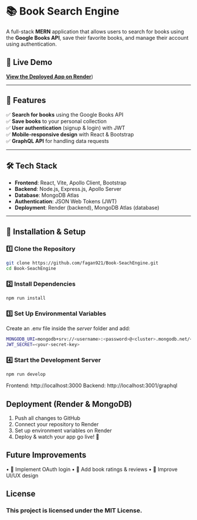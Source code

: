 # 📚 Book Search Engine

A full-stack **MERN** application that allows users to search for books using the **Google Books API**, save their favorite books, and manage their account using authentication.

## 🚀 Live Demo
[**View the Deployed App on Render**](https://book-seachengine-client.onrender.com/))

---

## 📖 Features
✅ **Search for books** using the Google Books API  
✅ **Save books** to your personal collection  
✅ **User authentication** (signup & login) with JWT  
✅ **Mobile-responsive design** with React & Bootstrap  
✅ **GraphQL API** for handling data requests  

---

## 🛠 Tech Stack
- **Frontend**: React, Vite, Apollo Client, Bootstrap  
- **Backend**: Node.js, Express.js, Apollo Server  
- **Database**: MongoDB Atlas  
- **Authentication**: JSON Web Tokens (JWT)  
- **Deployment**: Render (backend), MongoDB Atlas (database)  

---

## 📂 Installation & Setup
### 1️⃣ Clone the Repository
```sh
git clone https://github.com/fagan921/Book-SeachEngine.git
cd Book-SeachEngine
```

### 2️⃣ Install Dependencies
```sh
npm run install
```

### 3️⃣ Set Up Environmental Variables
  Create an .env file inside the _server_ folder and add:
```sh
MONGODB_URI=mongodb+srv://<username>:<password>@<cluster>.mongodb.net/<dbname>?retryWrites=true&w=majority
JWT_SECRET=<your-secret-key>
```

### 4️⃣ Start the Development Server
```sh
npm run develop
```

Frontend: http://localhost:3000
Backend: http://localhost:3001/graphql

## Deployment (Render & MongoDB)
1. Push all changes to GitHub
2. Connect your repository to Render
3. Set up environment variables on Render
4. Deploy & watch your app go live! 🎉

## Future Improvements
•	🔹 Implement OAuth login
•	🔹 Add book ratings & reviews
•	🔹 Improve UI/UX design

## License
### This project is licensed under the MIT License.
